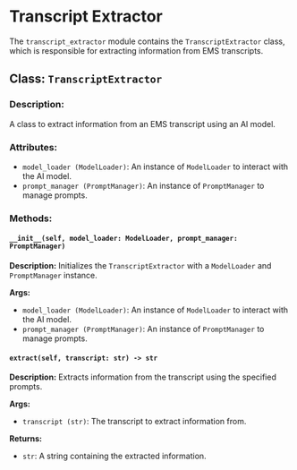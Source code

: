 # Transcript Extractor

The `transcript_extractor` module contains the `TranscriptExtractor` class, which is responsible for extracting information from EMS transcripts.

## Class: `TranscriptExtractor`

### Description:
A class to extract information from an EMS transcript using an AI model.

### Attributes:
- `model_loader (ModelLoader)`: An instance of `ModelLoader` to interact with the AI model.
- `prompt_manager (PromptManager)`: An instance of `PromptManager` to manage prompts.

### Methods:

#### `__init__(self, model_loader: ModelLoader, prompt_manager: PromptManager)`

**Description:**
Initializes the `TranscriptExtractor` with a `ModelLoader` and `PromptManager` instance.

**Args:**
- `model_loader (ModelLoader)`: An instance of `ModelLoader` to interact with the AI model.
- `prompt_manager (PromptManager)`: An instance of `PromptManager` to manage prompts.

#### `extract(self, transcript: str) -> str`

**Description:**
Extracts information from the transcript using the specified prompts.

**Args:**
- `transcript (str)`: The transcript to extract information from.

**Returns:**
- `str`: A string containing the extracted information.
